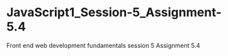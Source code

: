 # JavaScript1_Session-5_Assignment-5.4
Front end web development fundamentals session 5 Assignment 5.4
